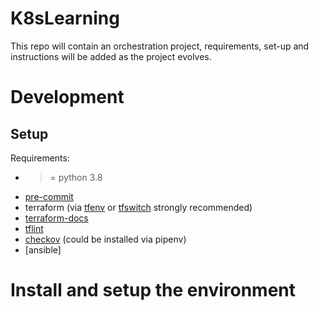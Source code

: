 # K8sLearning

This repo will contain an orchestration project, requirements, set-up and instructions will be added as the project evolves.

<!-- BEGINNING OF PRE-COMMIT-TERRAFORM DOCS HOOK -->
<!-- END OF PRE-COMMIT-TERRAFORM DOCS HOOK -->

# Development

## Setup

Requirements:
- >= python 3.8
- [pre-commit](https://pre-commit.com/)
- terraform (via [tfenv](https://github.com/tfutils/tfenv) or [tfswitch](https://tfswitch.warrensbox.com/) strongly recommended)
- [terraform-docs](https://github.com/terraform-docs/terraform-docs)
- [tflint](https://github.com/terraform-linters/tflint)
- [checkov](https://www.checkov.io/) (could be installed via pipenv)
- [ansible]


# Install and setup the environment
